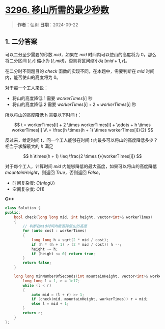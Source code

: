 # [3296. 移山所需的最少秒数](https://leetcode.cn/problems/minimum-number-of-seconds-to-make-mountain-height-zero/description/)

> **作者**：弘树
> **日期**：2024-09-22

## 1. 二分答案

可以二分至少需要的秒数 $mid$，如果在 $mid$ 时间内可以使山的高度将为 0，那么将二分区间 $[l, r]$ 缩小为 $[l, mid]$，否则将区间缩小为 $[mid + 1, r]$。

在二分时不同题目的 $check$ 函数的实现不同，在本题中，需要判断在 $mid$ 时间内，能否使山的高度将为 0。

对于每一个工人来说：

- 将山的高度降低 1 需要 $workerTimes[i]$ 秒
- 将山的高度降低 2 需要 $workerTimes[i] + 2 \times workerTimes[i]$ 秒
  
所以将山的高度降低 h 需要以下时间 $t$：

$$
    t = workerTimes[i] + 2 \times workerTimes[i] + \cdots + h \times workerTimes[i] \\\
    = \frac{h \times(h + 1) \times workerTimes[i]}{2}
$$

反过来，给定时间 $t$，问一个工人能够在时间 $t$ 内最多可以将山的高度降低多少？相当于求解最大的 $h$ 满足

$$
    h \times(h + 1) \leq \frac{2 \times t}{workerTimes[i]}
$$

对于每个工人，计算时间 $mid$ 内能够降低的最大高度，如果可以将山的高度降低 $mountainHeight$，则返回 $True$，否则返回 $False$。

- 时间复杂度: $O(nlogU)$
- 空间复杂度: $O(1)$

**C++**

```C++
class Solution {
public:
    bool check(long long mid, int height, vector<int>& workerTimes)
    {
        // 判断在mid时间内能否降低山的高度
        for (auto cost : workerTimes)
        {
            long long h = sqrt(2 * mid / cost);
            if (h * (h + 1) > (2 * mid / cost)) h --;
            height -= h;
            if (height <= 0) return true;
        }
        return false;
    }

    long long minNumberOfSeconds(int mountainHeight, vector<int>& workerTimes) {
        long long l = 1, r = 1e17;
        while (l < r)
        {
            auto mid = (l + r) >> 1;
            if (check(mid, mountainHeight, workerTimes)) r = mid;
            else l = mid + 1;
        }
        return r;
    }
};
```